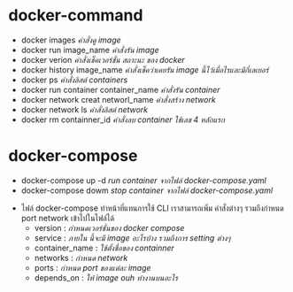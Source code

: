 # docker-command

* docker images *คำสั่งดู image*
* docker run image_name *คำสั่งรัน image*
* docker verion *คำสั่งเช็คเวอร์ชั่น สถาะนะ ของ docker*
* docker history image_name *คำสั่งเช็คว่าเคยรัน image นี้ไว้เมื่อไรและมีกี่เลเยอร์*
* docker ps *คำสั่งลิสต์ containers* 
* docker run container container_name *คำสั่งรัน container*
* docker network creat networl_name *คำสั่งสร้าง network*
* docker network ls *คำสั่งลิสต์ network*
* docker rm containner_id *คำสั่งลบ container ใช้เลข 4 หลักแรก*


# docker-compose

* docker-compose up -d *run container จากไฟล์ docker-compose.yaml*
* docker-compose dowm *stop container จากไฟล์ docker-compose.yaml*
- ไฟล์ docker-compose ทำหน้าที่แทนการใช้ CLI เราสามารถเพิ่ม คำสั่งต่างๆ รวมถึงกำหนด port network เข้าไปในไฟล์ได้
    - version : *กำหนดเวอร์ชั่นของ docker compose*
    - service : *ภายใน นี้จะมี image อะไรบ้าง รวมถึงการ setting ต่างๆ*
    - container_name : *ใช้ตั้งชื่อของ containner* 
    - networks : *กำหนด network*
    - ports : *กำหนด port ของแต่ละ image*
    - depends_on : *ให้ image ouh ทำงานบนอะไร*